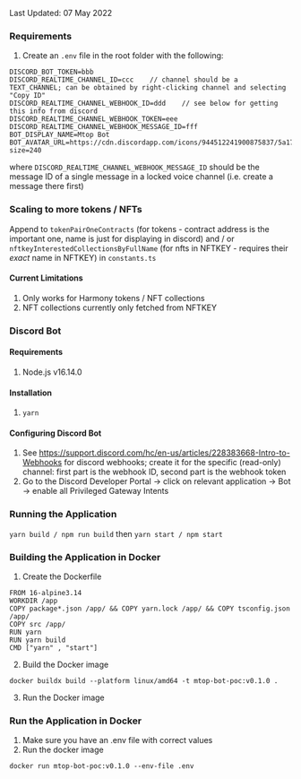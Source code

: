 Last Updated: 07 May 2022

### Requirements

1. Create an `.env` file in the root folder with the following:

```
DISCORD_BOT_TOKEN=bbb
DISCORD_REALTIME_CHANNEL_ID=ccc    // channel should be a TEXT_CHANNEL; can be obtained by right-clicking channel and selecting "Copy ID"
DISCORD_REALTIME_CHANNEL_WEBHOOK_ID=ddd    // see below for getting this info from discord
DISCORD_REALTIME_CHANNEL_WEBHOOK_TOKEN=eee
DISCORD_REALTIME_CHANNEL_WEBHOOK_MESSAGE_ID=fff
BOT_DISPLAY_NAME=Mtop Bot
BOT_AVATAR_URL=https://cdn.discordapp.com/icons/944512241900875837/5a17736adb172be4756a28371885bf56.webp?size=240
```

where `DISCORD_REALTIME_CHANNEL_WEBHOOK_MESSAGE_ID` should be the message ID of a single message in a locked voice channel (i.e. create a message there first)

### Scaling to more tokens / NFTs

Append to `tokenPairOneContracts` (for tokens - contract address is the important one, name is just for displaying in discord) and / or `nftkeyInterestedCollectionsByFullName` (for nfts in NFTKEY - requires their _exact_ name in NFTKEY) in `constants.ts`

#### Current Limitations

1. Only works for Harmony tokens / NFT collections
2. NFT collections currently only fetched from NFTKEY

### Discord Bot

#### Requirements

1. Node.js v16.14.0

#### Installation

1. `yarn`

#### Configuring Discord Bot

1. See https://support.discord.com/hc/en-us/articles/228383668-Intro-to-Webhooks for discord webhooks; create it for the specific (read-only) channel: first part is the webhook ID, second part is the webhook token
2. Go to the Discord Developer Portal -> click on relevant application -> Bot -> enable all Privileged Gateway Intents

### Running the Application

`yarn build / npm run build` then `yarn start / npm start`

### Building the Application in Docker

1. Create the Dockerfile

```
FROM 16-alpine3.14
WORKDIR /app
COPY package*.json /app/ && COPY yarn.lock /app/ && COPY tsconfig.json /app/
COPY src /app/
RUN yarn
RUN yarn build
CMD ["yarn" , "start"]
```

2. Build the Docker image

`docker buildx build --platform linux/amd64 -t mtop-bot-poc:v0.1.0 .`

3. Run the Docker image

### Run the Application in Docker

1. Make sure you have an .env file with correct values
2. Run the docker image

`docker run mtop-bot-poc:v0.1.0 --env-file .env`

